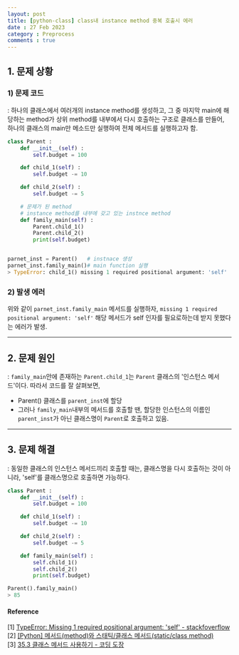 ```yaml
---
layout: post
title: [python-class] class내 instance method 중복 호출시 에러
date : 27 Feb 2023
category : Preprocess
comments : true
---
```


## 1. 문제 상황
### 1) 문제 코드
: 하나의 클래스에서 여러개의 instance method를 생성하고, 그 중 마지막 main에 해당하는 method가 상위 method를 내부에서 다시 호출하는 구조로 클래스를 만들어, 하나의 클래스의 main만 메소드만 실행하여 전체 메서드를 실행하고자 함.

```python 
class Parent :
    def __init__(self) :
        self.budget = 100

    def child_1(self) :
        self.budget -= 10

    def child_2(self) :
        self.budget -= 5

    # 문제가 된 method
    # instance method를 내부에 갖고 있는 instnce method
    def family_main(self) :
        Parent.child_1()
        Parent.child_2()
        print(self.budget)


parnet_inst = Parent()   # instnace 생성
parnet_inst.family_main()# main function 실행 
> TypeError: child_1() missing 1 required positional argument: 'self'
```

### 2) 발생 에러
위와 같이  `parnet_inst.family_main` 메서드를 실행하자, `missing 1 required positional argument: 'self'` 해당 메서드가 self 인자를 필요로하는데 받지 못했다는 에러가 발생.


---
## 2. 문제 원인
: `family_main`안에 존재하는 `Parent.child_1`는 `Parent` 클래스의 '인스턴스 메서드'이다.
따라서 코드를 잘 살펴보면, 
  - Parent() 클래스를 `parent_inst`에 할당
  - 그러나 `family_main`내부의 메서드를 호출할 땐, 할당한 인스턴스의 이름인 `parent_inst`가 아닌 클래스명이 `Parent`로 호출하고 있음.


---
## 3. 문제 해결
 : 동일한 클래스의 인스턴스 메서드끼리 호출할 때는, 클래스명을 다시 호출하는 것이 아니라, 'self'를 클래스명으로 호출하면 가능하다.
```python
class Parent :
    def __init__(self) :
        self.budget = 100

    def child_1(self) :
        self.budget -= 10

    def child_2(self) :
        self.budget -= 5

    def family_main(self) :
        self.child_1()
        self.child_2()
        print(self.budget)

Parent().family_main()
> 85
```

#### Reference
[1] [TypeError: Missing 1 required positional argument: 'self' - stackfoverflow](https://stackoverflow.com/questions/17534345/typeerror-missing-1-required-positional-argument-self)  
[2] [[Python] 메서드(method)와 스태틱/클래스 메서드(static/class method)](https://heytech.tistory.com/107)  
[3] [35.3 클래스 메서드 사용하기 - 코딩 도장](https://dojang.io/mod/page/view.php?id=2380)  
